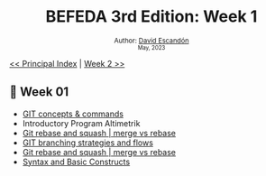 <div align="center">
  <h1> BEFEDA 3rd Edition: Week 1</h1>
    <a class="header-badge" target="_blank" href="">  
    </a>
    <sub>Author:
    <a href="" target="">David Escandón</a><br>
    <small> May, 2023</small>
    </sub>
</div>


[<< Principal Index](../README.md) | [Week 2 >>]()

<!-- - [📔 Week 01] -->
<h2>📔 Week 01</h2>
<ul>
  <li> <a href="https://docs.google.com/document/d/1Tx_8vplk58Y5LZY-4bALParl2SIMMh9EOXlMcEi14SE/edit#heading=h.sd8hcbftg3c" target="_blank">GIT concepts & commands</a></li>
  <li href="#">Introductory Program Altimetrik</li>
    <li> <a href="https://docs.google.com/document/d/1Tx_8vplk58Y5LZY-4bALParl2SIMMh9EOXlMcEi14SE/edit#heading=h.g2pxvn1c6nn3" target="_blank">Git rebase and squash | merge vs rebase </a></li>
  <li> <a href="https://docs.google.com/document/d/1Tx_8vplk58Y5LZY-4bALParl2SIMMh9EOXlMcEi14SE/edit#heading=h.67b0ywift4ob" target="_blank">GIT branching strategies and flows </a></li>
  <li> <a href="#">Git rebase and squash | merge vs rebase </a></li>
  <li> <a href="https://docs.google.com/document/d/1Tx_8vplk58Y5LZY-4bALParl2SIMMh9EOXlMcEi14SE/edit#heading=h.pyb0utofh48p" target="_blank">Syntax and Basic Constructs </a></li>
</ul>



	